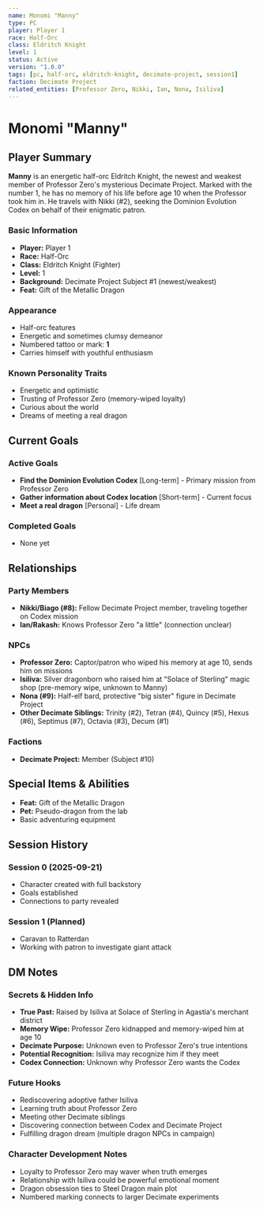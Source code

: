```yaml
---
name: Monomi "Manny"
type: PC
player: Player 1
race: Half-Orc
class: Eldritch Knight
level: 1
status: Active
version: "1.0.0"
tags: [pc, half-orc, eldritch-knight, decimate-project, session1]
faction: Decimate Project
related_entities: [Professor Zero, Nikki, Ian, Nona, Isiliva]
---
```


# Monomi "Manny"

## Player Summary

**Manny** is an energetic half-orc Eldritch Knight, the newest and weakest member of Professor Zero's mysterious Decimate Project. Marked with the number 1, he has no memory of his life before age 10 when the Professor took him in. He travels with Nikki (#2), seeking the Dominion Evolution Codex on behalf of their enigmatic patron.

### Basic Information
- **Player:** Player 1
- **Race:** Half-Orc
- **Class:** Eldritch Knight (Fighter)
- **Level:** 1
- **Background:** Decimate Project Subject #1 (newest/weakest)
- **Feat:** Gift of the Metallic Dragon

### Appearance
- Half-orc features
- Energetic and sometimes clumsy demeanor
- Numbered tattoo or mark: **1**
- Carries himself with youthful enthusiasm

### Known Personality Traits
- Energetic and optimistic
- Trusting of Professor Zero (memory-wiped loyalty)
- Curious about the world
- Dreams of meeting a real dragon

## Current Goals

### Active Goals
- **Find the Dominion Evolution Codex** [Long-term] - Primary mission from Professor Zero
- **Gather information about Codex location** [Short-term] - Current focus
- **Meet a real dragon** [Personal] - Life dream

### Completed Goals
- None yet

## Relationships

### Party Members
- **Nikki/Biago (#8):** Fellow Decimate Project member, traveling together on Codex mission
- **Ian/Rakash:** Knows Professor Zero "a little" (connection unclear)

### NPCs
- **Professor Zero:** Captor/patron who wiped his memory at age 10, sends him on missions
- **Isiliva:** Silver dragonborn who raised him at "Solace of Sterling" magic shop (pre-memory wipe, unknown to Manny)
- **Nona (#9):** Half-elf bard, protective "big sister" figure in Decimate Project
- **Other Decimate Siblings:** Trinity (#2), Tetran (#4), Quincy (#5), Hexus (#6), Septimus (#7), Octavia (#3), Decum (#1)

### Factions
- **Decimate Project:** Member (Subject #10)

## Special Items & Abilities
- **Feat:** Gift of the Metallic Dragon
- **Pet:** Pseudo-dragon from the lab
- Basic adventuring equipment

## Session History

### Session 0 (2025-09-21)
- Character created with full backstory
- Goals established
- Connections to party revealed

### Session 1 (Planned)
- Caravan to Ratterdan
- Working with patron to investigate giant attack

## DM Notes

### Secrets & Hidden Info
- **True Past:** Raised by Isiliva at Solace of Sterling in Agastia's merchant district
- **Memory Wipe:** Professor Zero kidnapped and memory-wiped him at age 10
- **Decimate Purpose:** Unknown even to Professor Zero's true intentions
- **Potential Recognition:** Isiliva may recognize him if they meet
- **Codex Connection:** Unknown why Professor Zero wants the Codex

### Future Hooks
- Rediscovering adoptive father Isiliva
- Learning truth about Professor Zero
- Meeting other Decimate siblings
- Discovering connection between Codex and Decimate Project
- Fulfilling dragon dream (multiple dragon NPCs in campaign)

### Character Development Notes
- Loyalty to Professor Zero may waver when truth emerges
- Relationship with Isiliva could be powerful emotional moment
- Dragon obsession ties to Steel Dragon main plot
- Numbered marking connects to larger Decimate experiments
